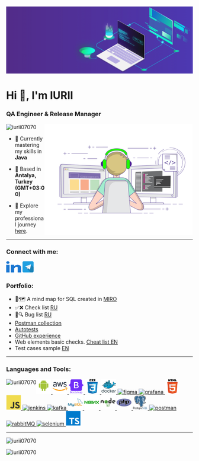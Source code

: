 ![MasterHead](https://github.com/Iurii07070/Iurii07070/blob/main/banner-gif.gif)
# Hi 👋, I'm IURII

### QA Engineer & Release Manager

<img align="right" alt="Coding" width="400" src="main-image.gif">

<p><img src="https://komarev.com/ghpvc/?username=iurii07070&label=Profile%20views&color=0e75b6&style=flat" alt="iurii07070" /></p>

- 🌱 Currently mastering my skills in **Java**

- 🏡 Based in **Antalya, Turkey (GMT+03:00)**

- 📄 Explore my professional journey [here](https://www.linkedin.com/in/presnov/).

---

### Connect with me:
<p>
<a href="https://linkedin.com/in/presnov" target="blank"><img src="linkedIn-alt.svg" alt="presnov" height="30" width="40" /></a>
<a href="https://t.me/Iurii07070" target="blank"><img src="telegram_icon.png" alt="presnov" height="30" width="30" /></a>
</p>

### Portfolio:

- 🧠🗺️  A mind map for SQL created in [MIRO](https://miro.com/app/board/uXjVP_7BD8Y=/)
- ✅❌	Check list [RU](https://docs.google.com/spreadsheets/d/1za4sIPUU33VC6ZHJq_3xC3GBZSt7LOlXag1YbnMsBpA/edit?usp=sharing)
- 🐞🔍	Bug list [RU](https://docs.google.com/spreadsheets/d/1OsbrybvPmf29uwqYLLffzObJNHUSOYHiTK7p9DG2O-M/edit?usp=sharing)
- [Postman collection](https://github.com/Iurii07070/Iurii07070/blob/main/Postman%20integration/postman-collection-sample.json)
- [Autotests](https://github.com/Iurii07070/fh-webapp-test-iurii)
- [GitHub experience](https://github.com/Iurii07070/Sprint_6/pull/5)
- Web elements basic checks. [Cheat list EN](https://github.com/Iurii07070/Iurii07070/blob/main/Cheat%20list%20web%20elements.pdf)
- Test cases sample [EN](https://drive.google.com/file/d/1_GQs7SHqVT5KrMiTDZv7yLPvVg5a0o7o/view?usp=sharing)

---
### Languages and Tools:

<div align="left">
  <p><img align="left" src="https://github-readme-stats.vercel.app/api/top-langs?username=iurii07070&show_icons=true&locale=en&layout=compact" alt="iurii07070" /></p>
</div>

<p align="left">
  <a href="https://developer.android.com" target="_blank" rel="noreferrer">
    <img src="https://raw.githubusercontent.com/devicons/devicon/master/icons/android/android-original-wordmark.svg" alt="android" width="40" height="40"/>
  </a>
  <a href="https://aws.amazon.com" target="_blank" rel="noreferrer">
    <img src="https://raw.githubusercontent.com/devicons/devicon/master/icons/amazonwebservices/amazonwebservices-original-wordmark.svg" alt="aws" width="40" height="40"/>
  </a>
  <a href="https://getbootstrap.com" target="_blank" rel="noreferrer">
    <img src="https://raw.githubusercontent.com/devicons/devicon/master/icons/bootstrap/bootstrap-plain-wordmark.svg" alt="bootstrap" width="40" height="40"/>
  </a>
  <a href="https://www.w3schools.com/css/" target="_blank" rel="noreferrer">
    <img src="https://raw.githubusercontent.com/devicons/devicon/master/icons/css3/css3-original-wordmark.svg" alt="css3" width="40" height="40"/>
  </a>
  <a href="https://www.docker.com/" target="_blank" rel="noreferrer">
    <img src="https://raw.githubusercontent.com/devicons/devicon/master/icons/docker/docker-original-wordmark.svg" alt="docker" width="40" height="40"/>
  </a>
  <a href="https://www.figma.com/" target="_blank" rel="noreferrer">
    <img src="https://www.vectorlogo.zone/logos/figma/figma-icon.svg" alt="figma" width="40" height="40"/>
  </a>
  <a href="https://grafana.com" target="_blank" rel="noreferrer">
    <img src="https://www.vectorlogo.zone/logos/grafana/grafana-icon.svg" alt="grafana" width="40" height="40"/>
  </a>
  <a href="https://www.w3.org/html/" target="_blank" rel="noreferrer">
    <img src="https://raw.githubusercontent.com/devicons/devicon/master/icons/html5/html5-original-wordmark.svg" alt="html5" width="40" height="40"/>
  </a>
  <a href="https://developer.mozilla.org/en-US/docs/Web/JavaScript" target="_blank" rel="noreferrer">
    <img src="https://raw.githubusercontent.com/devicons/devicon/master/icons/javascript/javascript-original.svg" alt="javascript" width="40" height="40"/>
  </a>
  <a href="https://www.jenkins.io" target="_blank" rel="noreferrer">
    <img src="https://www.vectorlogo.zone/logos/jenkins/jenkins-icon.svg" alt="jenkins" width="40" height="40"/>
  </a>
  <a href="https://kafka.apache.org/" target="_blank" rel="noreferrer">
    <img src="https://www.vectorlogo.zone/logos/apache_kafka/apache_kafka-icon.svg" alt="kafka" width="40" height="40"/>
  </a>
  <a href="https://www.mysql.com/" target="_blank" rel="noreferrer">
    <img src="https://raw.githubusercontent.com/devicons/devicon/master/icons/mysql/mysql-original-wordmark.svg" alt="mysql" width="40" height="40"/>
  </a>
  <a href="https://www.nginx.com" target="_blank" rel="noreferrer">
    <img src="https://raw.githubusercontent.com/devicons/devicon/master/icons/nginx/nginx-original.svg" alt="nginx" width="40" height="40"/>
  </a>
  <a href="https://nodejs.org" target="_blank" rel="noreferrer">
    <img src="https://raw.githubusercontent.com/devicons/devicon/master/icons/nodejs/nodejs-original-wordmark.svg" alt="nodejs" width="40" height="40"/>
  </a>
  <a href="https://www.php.net" target="_blank" rel="noreferrer">
    <img src="https://raw.githubusercontent.com/devicons/devicon/master/icons/php/php-original.svg" alt="php" width="40" height="40"/>
  </a>
  <a href="https://www.postgresql.org" target="_blank" rel="noreferrer">
    <img src="https://raw.githubusercontent.com/devicons/devicon/master/icons/postgresql/postgresql-original-wordmark.svg" alt="postgresql" width="40" height="40"/>
  </a>
  <a href="https://postman.com" target="_blank" rel="noreferrer">
    <img src="https://www.vectorlogo.zone/logos/getpostman/getpostman-icon.svg" alt="postman" width="40" height="40"/>
  </a>
  <a href="https://www.rabbitmq.com" target="_blank" rel="noreferrer">
    <img src="https://www.vectorlogo.zone/logos/rabbitmq/rabbitmq-icon.svg" alt="rabbitMQ" width="40" height="40"/>
  </a>
  <a href="https://www.selenium.dev" target="_blank" rel="noreferrer">
    <img src="https://raw.githubusercontent.com/detain/svg-logos/780f25886640cef088af994181646db2f6b1a3f8/svg/selenium-logo.svg" alt="selenium" width="40" height="40"/>
  </a>
  <a href="https://www.typescriptlang.org/" target="_blank" rel="noreferrer">
    <img src="https://raw.githubusercontent.com/devicons/devicon/master/icons/typescript/typescript-original.svg" alt="typescript" width="40" height="40"/>
  </a>
</p>

---

<img src="https://github-readme-stats.vercel.app/api?username=iurii07070&show_icons=true&locale=en" alt="iurii07070" />
<p><img src="https://github-readme-streak-stats.herokuapp.com/?user=iurii07070&" alt="iurii07070" /></p>
